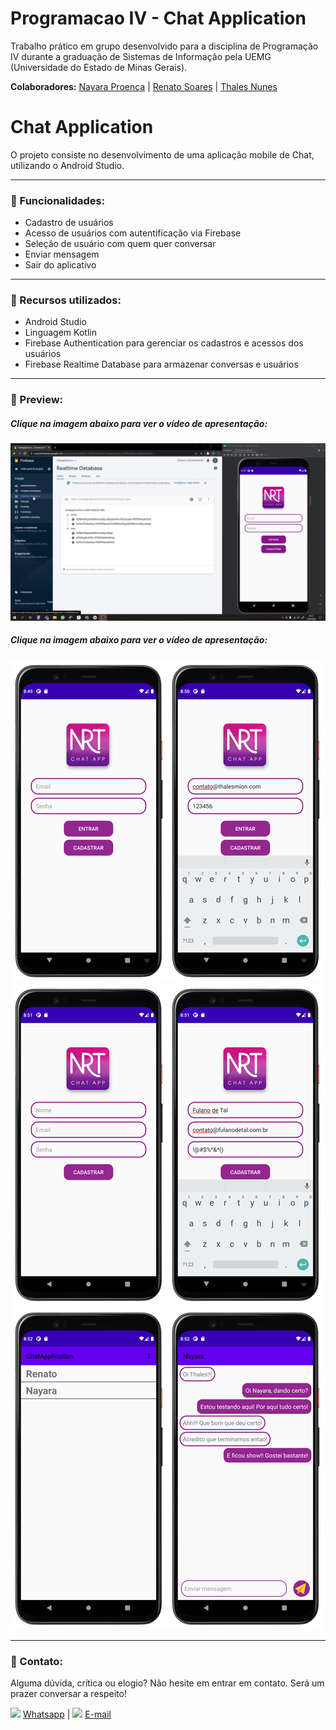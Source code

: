# Programacao IV - Chat Application
Trabalho prático em grupo desenvolvido para a disciplina de Programação IV durante a graduação de Sistemas de Informação pela UEMG (Universidade do Estado de Minas Gerais).

**Colaboradores:**
[Nayara Proença](https://github.com/NayaraProenca) | [Renato Soares](https://github.com/RenSoares) | [Thales Nunes](https://github.com/thalesonunes)

#  Chat Application

O projeto consiste no desenvolvimento de uma aplicação mobile de Chat, utilizando o Android Studio.

------

### :rocket: Funcionalidades:

- Cadastro de usuários
- Acesso de usuários com autentificação via Firebase
- Seleção de usuário com quem quer conversar
- Enviar mensagem
- Sair do aplicativo

------

### :rocket: Recursos utilizados:

- Android Studio
- Linguagem Kotlin
- Firebase Authentication para gerenciar os cadastros e acessos dos usuários
- Firebase Realtime Database para armazenar conversas e usuários

------

### :rocket: Preview:

##### Clique na imagem abaixo para ver o vídeo de apresentação:

[![](img/snapshots/tela.png)](https://youtu.be/LimYU3HxBqs)



##### Clique na imagem abaixo para ver o vídeo de apresentação:

![](img/snapshots/001.png)![](img/snapshots/002.png)![](img/snapshots/003.png)![](img/snapshots/004.png)![](img/snapshots/005.png)![](img/snapshots/006.png)

------

###  :rocket: Contato:

Alguma dúvida, crítica ou elogio? Não hesite em entrar em contato. Será um prazer conversar a respeito!

<img src="https://thalesnunes.com.br/github/whatsapp.svg" width="30"> [Whatsapp](https://api.whatsapp.com/send?phone=5535997438652) | <img src="https://thalesnunes.com.br/github/email.svg" width="30"> [E-mail](mailto:thales.o.nunes@gmail.com)